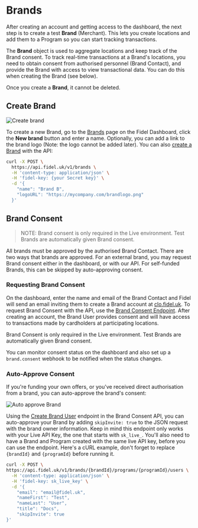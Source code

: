 # Brands

After creating an account and getting access to the dashboard, the next step is to create a test **Brand** (Merchant). This lets you create locations and add them to a Program so you can start tracking transactions.



The **Brand** object is used to aggregate locations and keep track of the Brand consent. To track real-time transactions at a Brand's locations, you need to obtain consent from authorised personnel (Brand Contact), and provide the Brand with access to view transactional data. You can do this when creating the Brand (see below).

Once you create a **Brand**, it cannot be deleted.

## Create Brand

![Create brand](https://raw.githubusercontent.com/FidelLimited/docs/new-dashboard-images/assets/images/create-brand.png "Create brand")


To create a new Brand, go to the [Brands](https://dashboard.fidel.uk/brands) page on the Fidel Dashboard, click the **New brand** button and enter a name. Optionally, you can add a link to the brand logo (Note: the logo cannot be added later).  You can also [create a Brand](https://reference.fidel.uk/reference#create-brand) with the API:
```bash
curl -X POST \
  https://api.fidel.uk/v1/brands \
  -H 'content-type: application/json' \
  -H 'fidel-key: {your Secret key}' \
  -d '{
    "name": "Brand B",
    "logoURL": "https://mycompany.com/brandlogo.png"
  }'
```

## Brand Consent

>NOTE: Brand consent is only required in the Live environment. Test Brands are automatically given Brand consent.

All brands must be approved by the authorised Brand Contact. There are two ways that brands are approved. For an external brand, you may request Brand consent either in the dashboard, or with our API. For self-funded Brands, this can be skipped by auto-approving consent.

### Requesting Brand Consent

On the dashboard, enter the name and email of the Brand Contact and Fidel will send an email inviting them to create a Brand account at [clo.fidel.uk](https://clo.fidel.uk). To request Brand Consent with the API, use the [Brand Consent Endpoint](https://reference.fidel.uk/reference#create-brand-user). After creating an account, the Brand User provides consent and will have access to transactions made by cardholders at participating locations.

<div class="info-box">
Brand Consent is only required in the Live environment. Test Brands are automatically given Brand consent.
</div>

You can monitor consent status on the dashboard and also set up a `brand.consent` webhook to be notified when the status changes.

### Auto-Approve Consent

If you're funding your own offers, or you've received direct authorisation from a brand, you can auto-approve the brand's consent:

![Auto approve Brand](https://raw.githubusercontent.com/FidelLimited/docs/new-dashboard-images/assets/images/autoapproveConsent.png "auto-approve brand")

Using the [Create Brand User](https://reference.fidel.uk/reference#create-brand-user) endpoint in the Brand Consent API, you can auto-approve your Brand by adding  ```skipInvite: true``` to the JSON request with the brand owner information. Keep in mind this endpoint only works with your Live API Key, the one that starts with `sk_live_`. You'll also need to have a Brand and Program created with the same live API key, before you can use the endpoint. Here's a cURL example, don't forget to replace `{brandId}` and `{programId}` before running it.

```sh
curl -X POST \
https://api.fidel.uk/v1/brands/{brandId}/programs/{programId}/users \
  -H 'content-type: application/json' \
  -H 'fidel-key: sk_live_key' \
  -d '{
    "email": "email@fidel.uk",
    "nameFirst": "Test",
    "nameLast": "User",
    "title": "Docs",
    "skipInvite": true
}'
```
